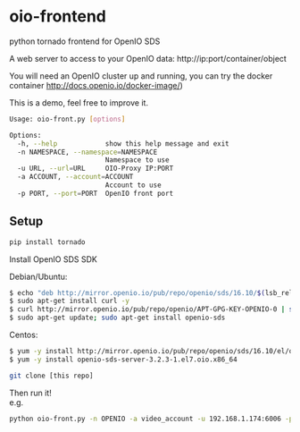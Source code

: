 # oio-frontend
python tornado frontend for OpenIO SDS

A web server to access to your OpenIO data: http://ip:port/container/object

You will need an OpenIO cluster up and running, you can try the docker container http://docs.openio.io/docker-image/)

This is a demo, feel free to improve it.

```sh
Usage: oio-front.py [options]

Options:
  -h, --help            show this help message and exit
  -n NAMESPACE, --namespace=NAMESPACE
                        Namespace to use
  -u URL, --url=URL     OIO-Proxy IP:PORT
  -a ACCOUNT, --account=ACCOUNT
                        Account to use
  -p PORT, --port=PORT  OpenIO front port
```

Setup
---

```sh
pip install tornado
```

Install OpenIO SDS SDK

Debian/Ubuntu:

```sh
$ echo "deb http://mirror.openio.io/pub/repo/openio/sds/16.10/$(lsb_release -i -s)/ $(lsb_release -c -s)/" | sudo tee /etc/apt/sources.list.d/openio-sds.list
$ sudo apt-get install curl -y
$ curl http://mirror.openio.io/pub/repo/openio/APT-GPG-KEY-OPENIO-0 | sudo apt-key add -
$ sudo apt-get update; sudo apt-get install openio-sds
```

Centos:

```sh
$ yum -y install http://mirror.openio.io/pub/repo/openio/sds/16.10/el/openio-sds-release-16.10-1.el.noarch.rpm
$ yum -y install openio-sds-server-3.2.3-1.el7.oio.x86_64
```

```sh
git clone [this repo]
```

Then run it!  
e.g.
```sh
python oio-front.py -n OPENIO -a video_account -u 192.168.1.174:6006 -p 8282
```
